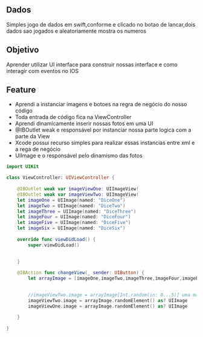 ## Dados
Simples jogo de dados em swift,conforme e clicado no botao de lancar,dois dados sao jogados e aleatoriamente mostra os numeros

## Objetivo
Aprender utilizar UI interface  para construir nossas interface e como interagir com eventos no IOS

## Feature
- Aprendi a instanciar imagens e botoes na regra de negócio  do nosso código
- Toda entrada de código fica na ViewController
- Aprendi dinamicamente inserir nossas fotos em uma UI
- @IBOutlet weak e responsável por instanciar nossa parte logica com a parte da View
- Xcode possui recurso simples para realizar essas instancias entre xml e a rega de negócio
- UIImage e o responsável pelo dinamismo das fotos

```swift
import UIKit

class ViewController: UIViewController {
    
    @IBOutlet weak var imageViewOne: UIImageView!
    @IBOutlet weak var imageViewTwo: UIImageView!
    let imageOne = UIImage(named: "DiceOne")
    let imageTwo = UIImage(named: "DiceTwo")
    let imageThree = UIImage(named: "DiceThree")
    let imageFour = UIImage(named: "DiceFour")
    let imageFive = UIImage(named: "DiceFive")
    let imageSix = UIImage(named: "DiceSix")
    
    override func viewDidLoad() {
        super.viewDidLoad()
        
        
    }

    @IBAction func changeView(_ sender: UIButton) {
        let arrayImage = [imageOne,imageTwo,imageThree,imageFour,imageFive,imageSix]

        
        //imageViewTwo.image = arrayImage[Int.random(in: 0...5)] uma maneira de fazer aleatorio
        imageViewTwo.image = arrayImage.randomElement() as? UIImage
        imageViewOne.image = arrayImage.randomElement() as? UIImage
  
    }
    
}




```
